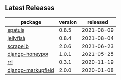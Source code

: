 ## Latest Releases
| package | version | released |
|--------------|-----------|-------------|
| [spatula](https://github.com/jamesturk/spatula) | 0.8.5 | 2021-08-09 |
| [jellyfish](https://github.com/jamesturk/jellyfish) | 0.8.4 | 2021-08-04 |
| [scrapelib](https://github.com/jamesturk/scrapelib) | 2.0.6 | 2021-06-23 |
| [django-honeypot](https://github.com/jamesturk/django-honeypot) | 1.0.1 | 2021-05-25 |
| [rrl](https://github.com/jamesturk/rrl) | 0.3.1 | 2020-11-19 |
| [django-markupfield](https://github.com/jamesturk/django-markupfield) | 2.0.0 | 2020-01-08 |
